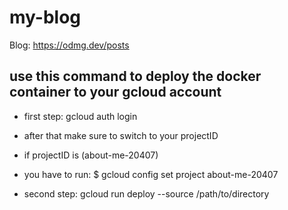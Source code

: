 # my-blog
Blog: https://odmg.dev/posts 

## use this command to deploy the docker container to your gcloud account
- first step: gcloud auth login
- after that make sure to switch to your projectID
- if projectID is (about-me-20407)
- you have to run: $ gcloud config set project about-me-20407 

- second step:  gcloud run deploy --source /path/to/directory 


